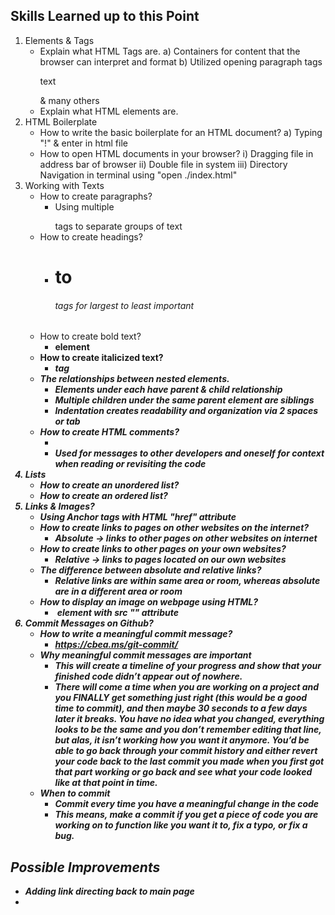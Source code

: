 ## Skills Learned up to this Point 
1. Elements & Tags
    - Explain what HTML Tags are.
        a) Containers for content that the browser can interpret and format
        b) Utilized opening paragraph tags <p>text</p> & many others 
    - Explain what HTML elements are.
2. HTML Boilerplate
    - How to write the basic boilerplate for an HTML document?
        a) Typing "!" & enter in html file 
    - How to open HTML documents in your browser?
        i) Dragging file in address bar of browser 
        ii) Double file in system
        iii) Directory Navigation in terminal using "open ./index.html"
3. Working with Texts
    - How to create paragraphs?
        - Using multiple <p></p> tags to separate groups of text
    - How to create headings?
        - <h1> to <h6> tags for largest to least important 
    - How to create bold text?
        - <strong> element
    - How to create italicized text?
        - <em> tag 
    - The relationships between nested elements.
        - Elements under each have parent & child relationship
        - Multiple children under the same parent element are siblings 
        - Indentation creates readability and organization via 2 spaces or tab
    - How to create HTML comments?
        - <!-- text -->
        - Used for messages to other developers and oneself for context when reading or revisiting the code 
4. Lists
    - How to create an unordered list?
    - How to create an ordered list?
5. Links & Images?
    - Using Anchor tags <a></a> with HTML "href" attribute
    - How to create links to pages on other websites on the internet?
        - Absolute -> links to other pages on other websites on internet
    - How to create links to other pages on your own websites?
        - Relative -> links to pages located on our own websites 
    - The difference between absolute and relative links?
        - Relative links are within same area or room, whereas absolute are in a different area or room
    - How to display an image on webpage using HTML?
        - <img><img> element with src "" attribute 
6. Commit Messages on Github?
    - How to write a meaningful commit message?
       - https://cbea.ms/git-commit/
    - Why meaningful commit messages are important
        - This will create a timeline of your progress and show that your finished code didn’t appear out of nowhere.
        - There will come a time when you are working on a project and you FINALLY get something just right (this would be a good time to commit), and then maybe 30 seconds to a few days later it breaks. You have no idea what you changed, everything looks to be the same and you don’t remember editing that line, but alas, it isn’t working how you want it anymore. You’d be able to go back through your commit history and either revert your code back to the last commit you made when you first got that part working or go back and see what your code looked like at that point in time.
    - When to commit
        - Commit every time you have a meaningful change in the code
        - This means, make a commit if you get a piece of code you are working on to function like you want it to, fix a typo, or fix a bug.

## Possible Improvements
- Adding link directing back to main page 
- 